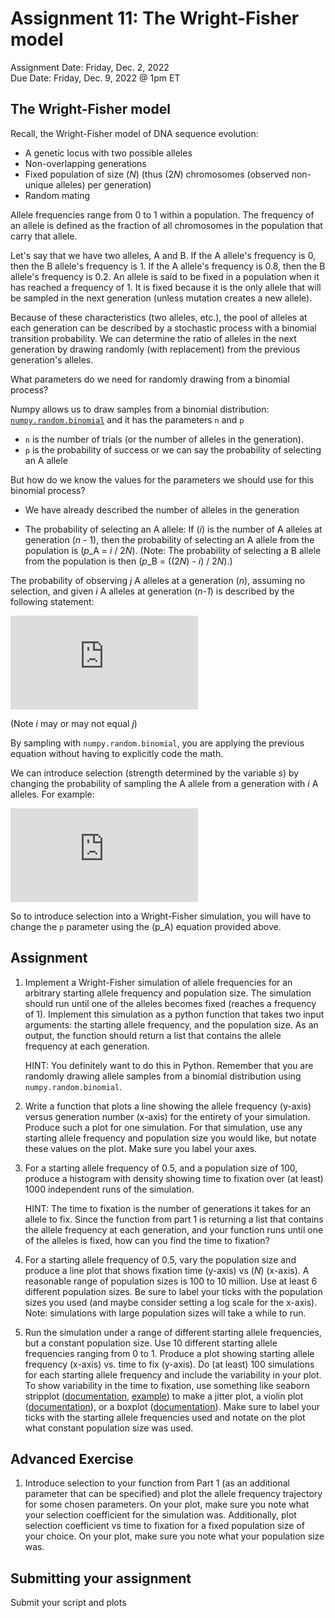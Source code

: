 # Assignment 11: The Wright-Fisher model
Assignment Date: Friday, Dec. 2, 2022 <br>
Due Date: Friday, Dec. 9, 2022 @ 1pm ET <br>

## The Wright-Fisher model

Recall, the Wright-Fisher model of DNA sequence evolution:

- A genetic locus with two possible alleles
- Non-overlapping generations
- Fixed population of size \(*N*\) (thus \(2*N*\) chromosomes (observed non-unique alleles) per generation)
- Random mating

Allele frequencies range from 0 to 1 within a population. The frequency of an allele is defined as the fraction of all chromosomes in the population that carry that allele.

Let's say that we have two alleles, A and B. If the A allele's frequency is 0, then the B allele's frequency is 1. If the A allele's frequency is 0.8, then the B allele's frequency is 0.2. An allele is said to be fixed in a population when it has reached a frequency of 1. It is fixed because it is the only allele that will be sampled in the next generation (unless mutation creates a new allele).

Because of these characteristics (two alleles, etc.), the pool of alleles at each generation can be described by a stochastic process with a binomial transition probability. We can determine the ratio of alleles in the next generation by drawing randomly (with replacement) from the previous generation's alleles.

What parameters do we need for randomly drawing from a binomial process?

Numpy allows us to draw samples from a binomial distribution: [`numpy.random.binomial`](https://numpy.org/doc/stable/reference/random/generated/numpy.random.binomial.html) and it has the parameters `n` and `p`

* `n` is the number of trials (or the number of alleles in the generation).
* `p` is the probability of success or we can say the probability of selecting an A allele

But how do we know the values for the parameters we should use for this binomial process?

* We have already described the number of alleles in the generation

* The probability of selecting an A allele: If \(*i*\) is the number of A alleles at generation \(*n* - 1\), then the probability of selecting an A allele from the population is \(*p*\_A = *i* / 2*N*\). (Note: The probability of selecting a B allele from the population is then \(*p*\_B = \(\(2*N*\) - *i*\) / 2*N*\).)

The probability of observing *j* A alleles at a generation \(*n*\), assuming no selection, and given *i* A alleles at generation \(*n-1*\) is described by the following statement:

![\Large binomial](https://latex.codecogs.com/svg.latex?P%28%20X_n%20%7C%20X_%7Bn-1%7D%20%3D%20i%20%29%20%3D%20%5Cbinom%7B%202N%20%7D%7B%20j%20%7D%20p_i%5Ej%20%28%201%20-%20%7Bp_i%7D%20%29%5E%7B2N-j%7D%20%5Csim%20Binomial%28%20n%3D2N%2C%20p%3D%5Cfrac%7Bi%7D%7B2N%7D%29)

(Note *i* may or may not equal *j*)

By sampling with `numpy.random.binomial`, you are applying the previous equation without having to explicitly code the math.

We can introduce selection (strength determined by the variable *s*) by changing the probability of sampling the A allele from a generation with *i* A alleles. For example:

![\Large p_A = \frac{ i ( 1 + s ) }{ 2N - i + i ( 1 + s )}](https://latex.codecogs.com/svg.latex?%5Cdpi%7B150%7D%20%5Clarge%20p_A%20%3D%20%5Cfrac%7B%20i%20%28%201%20&plus;%20s%20%29%20%7D%7B%202N%20-%20i%20&plus;%20i%20%28%201%20&plus;%20s%20%29%7D)

So to introduce selection into a Wright-Fisher simulation, you will have to change the `p` parameter using the \(p\_A\) equation provided above.

## Assignment

1. Implement a Wright-Fisher simulation of allele frequencies for an arbitrary starting allele frequency and population size. The simulation should run until one of the alleles becomes fixed (reaches a frequency of 1). Implement this simulation as a python function that takes two input arguments: the starting allele frequency, and the population size. As an output, the function should return a list that contains the allele frequency at each generation.

	HINT: You definitely want to do this in Python. Remember that you are randomly drawing allele samples from a binomial distribution using `numpy.random.binomial`.

2. Write a function that plots a line showing the allele frequency (y-axis) versus generation number (x-axis) for the entirety of your simulation. Produce such a plot for one simulation. For that simulation, use any starting allele frequency and population size you would like, but notate these values on the plot. Make sure you label your axes.

3. For a starting allele frequency of 0.5, and a population size of 100, produce a histogram with density showing time to fixation over (at least) 1000 independent runs of the simulation.

    HINT: The time to fixation is the number of generations it takes for an allele to fix. Since the function from part 1 is returning a list that contains the allele frequency at each generation, and your function runs until one of the alleles is fixed, how can you find the time to fixation?

4. For a starting allele frequency of 0.5, vary the population size and produce a line plot that shows fixation time (y-axis) vs \(*N*\) (x-axis). A reasonable range of population sizes is 100 to 10 million. Use at least 6 different population sizes. Be sure to label your ticks with the population sizes you used (and maybe consider setting a log scale for the x-axis). Note: simulations with large population sizes will take a while to run.

5. Run the simulation under a range of different starting allele frequencies, but a constant population size. Use 10 different starting allele frequencies ranging from 0 to 1. Produce a plot showing starting allele frequency (x-axis) vs. time to fix (y-axis). Do (at least) 100 simulations for each starting allele frequency and include the variability in your plot. To show variability in the time to fixation, use something like seaborn stripplot ([documentation](https://seaborn.pydata.org/generated/seaborn.stripplot.html), [example](https://towardsdatascience.com/jitter-plots-with-pythons-seaborn-62188bf511b8)) to make a jitter plot, a violin plot ([documentation](https://matplotlib.org/stable/api/_as_gen/matplotlib.pyplot.violinplot.html)), or a boxplot ([documentation](https://matplotlib.org/stable/api/_as_gen/matplotlib.pyplot.boxplot.html)). Make sure to label your ticks with the starting allele frequencies used and notate on the plot what constant population size was used.

## Advanced Exercise

1. Introduce selection to your function from Part 1 (as an additional parameter that can be specified) and plot the allele frequency trajectory for some chosen parameters. On your plot, make sure you note what your selection coefficient for the simulation was. Additionally, plot selection coefficient vs time to fixation for a fixed population size of your choice. On your plot, make sure you note what your population size was.

## Submitting your assignment
Submit your script and plots
